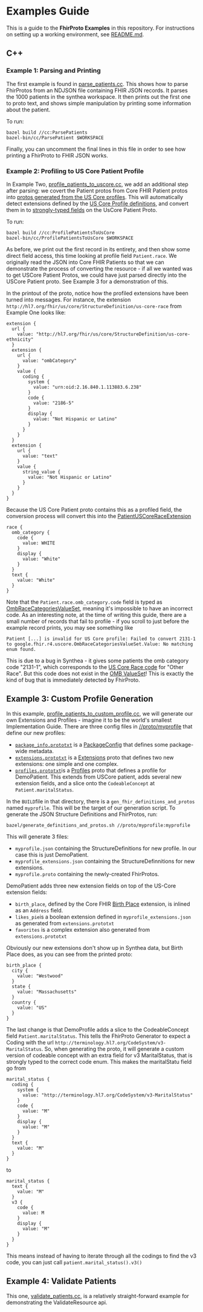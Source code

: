 # Examples Guide

This is a guide to the __FhirProto Examples__ in this repository.  For instructions on setting up a working environment, see [README.md](https://github.com/google/fhir-examples/blob/master/README.md).

## C++
### Example 1: Parsing and Printing
The first example is found in [parse_patients.cc](https://github.com/google/fhir-examples/blob/master/cc/parse_patients.cc).  This shows how to parse FhirProtos from an NDJSON file containing FHIR JSON records.  It parses the 1000 patients in the synthea workspace.  It then prints out the first one to proto text, and shows simple manipulation by printing some information about the patient.

To run:
```
bazel build //cc:ParsePatients
bazel-bin/cc/ParsePatient $WORKSPACE
```
Finally, you can uncomment the final lines in this file in order to see how printing a FhirProto to FHIR JSON works.

### Example 2: Profiling to US Core Patient Profile
In Example Two, [profile_patients_to_uscore.cc](https://github.com/google/fhir-examples/blob/master/cc/profile_patients_to_uscore.cc), we add an additional step after parsing: we covert the Patient protos from Core FHIR Patient protos into [protos generated from the US Core profiles](https://github.com/google/fhir/blob/master/proto/r4/uscore.proto).  This will automatically detect extensions defined by the [US Core Profile definitions](https://www.hl7.org/fhir/us/core/StructureDefinition-us-core-patient.html), and convert them in to [strongly-typed fields](https://github.com/google/fhir/blob/master/proto/r4/uscore.proto#L4612) on the UsCore Patient Proto.

To run:
```
bazel build //cc:ProfilePatientsToUsCore
bazel-bin/cc/ProfilePatientsToUsCore $WORKSPACE
```
As before, we print out the first record in its entirety, and then show some direct field access, this time looking at profile field `Patient.race`.  We originally read the JSON into Core FHIR Patients so that we can demonstrate the process of converting the resource - if all we wanted was to get USCore Patient Protos, we could have just parsed directly into the USCore Patient proto.  See Example 3 for a demonstration of this.

In the printout of the proto, notice how the profiled extensions have been turned into messages.  For instance, the extension `http://hl7.org/fhir/us/core/StructureDefinition/us-core-race` from Example One looks like:
```
extension {
  url {
    value: "http://hl7.org/fhir/us/core/StructureDefinition/us-core-ethnicity"
  }
  extension {
    url {
      value: "ombCategory"
    }
    value {
      coding {
        system {
          value: "urn:oid:2.16.840.1.113883.6.238"
        }
        code {
          value: "2186-5"
        }
        display {
          value: "Not Hispanic or Latino"
        }
      }
    }
  }
  extension {
    url {
      value: "text"
    }
    value {
      string_value {
        value: "Not Hispanic or Latino"
      }
    }
  }
}
```
Because the US Core Patient proto contains this as a profiled field, the conversion process will convert this into the [PatientUSCoreRaceExtension](https://github.com/google/fhir/blob/master/proto/r4/uscore.proto#L5126)
```
race {
  omb_category {
    code {
      value: WHITE
    }
    display {
      value: "White"
    }
  }
  text {
    value: "White"
  }
}
```
Note that the `Patient.race.omb_category.code` field is typed as [OmbRaceCategoriesValueSet](https://github.com/google/fhir/blob/master/proto/r4/uscore_codes.proto), meaning it's impossible to have an incorrect code.  As an interesting note, at the time of writing this guide, there are a small number of records that fail to profile - if you scroll to just before the example record prints, you may see something like
```
Patient [...] is invalid for US Core profile: Failed to convert 2131-1 to google.fhir.r4.uscore.OmbRaceCategoriesValueSet.Value: No matching enum found.
```
This is due to a bug in Synthea - it gives some patients the omb category code "2131-1", which corresponds to the [US Core Race code](https://www.hl7.org/fhir/us/core/CodeSystem-cdcrec.html) for "Other Race".  But this code does not exist in the [OMB ValueSet](http://hl7.org/fhir/us/core/ValueSet/omb-race-category)!  This is exactly the kind of bug that is immediately detected by FhirProto.


## Example 3: Custom Profile Generation
In this example, [profile_patients_to_custom_profile.cc](https://github.com/google/fhir-examples/blob/master/cc/profile_patients_to_custom_profile.cc), we will generate our own Extensions and Profiles - imagine it to be the world's smallest Implementation Guide.  There are three config files in [//proto/myprofile]() that define our new profiles:
* [`package_info.prototxt`](https://github.com/google/fhir-examples/blob/master/proto/myprofile/package_info.prototxt) is a [PackageConfig](https://github.com/google/fhir/blob/master/proto/profile_config.proto#L14) that defines some package-wide metadata.
* [`extensions.prototxt`](https://github.com/google/fhir-examples/blob/master/proto/myprofile/extensions.prototxt) is a [Extensions](https://github.com/google/fhir/blob/master/proto/profile_config.proto#L80) proto that defines two new extensions: one simple and one complex.
* [`profiles.prototxt`](https://github.com/google/fhir-examples/blob/master/proto/myprofile/profiles.prototxt)is a [Profiles](https://github.com/google/fhir/blob/master/proto/profile_config.proto#L76) proto that defines a profile for DemoPatient.  This extends from USCore patient, adds several new extension fields, and a slice onto the `CodeableConcept` at `Patient.maritalStatus`.

In the `BUILD`file in that directory, there is a `gen_fhir_definitions_and_protos` named `myprofile`.  This will be the target of our generation script.  To generate the JSON Structure Definitions and FhirProtos, run:
```
bazel/generate_definitions_and_protos.sh //proto/myprofile:myprofile
```
This will generate 3 files:
* `myprofile.json` containing the StructureDefinitions for new profile.  In our case this is just DemoPatient.
* `myprofile_extensions.json` containing the StructureDefinnitions for new extensions.
* `myprofile.proto` containing the newly-created FhirProtos.

DemoPatient adds three new extension fields on top of the US-Core extension fields:
* `birth_place`, defined by the Core FHIR [Birth Place](http://hl7.org/fhir/StructureDefinition/patient-birthPlace) extension, is inlined as an `Address` field.
* `likes_pie`is a boolean extension defined  in `myprofile_extensions.json` as generated from `extensions.prototxt`
* `favorites` is a complex extension also generated from `extensions.prototxt`

Obviously our new extensions don't show up in Synthea data, but Birth Place does, as you can see from the printed proto:
```
birth_place {
  city {
    value: "Westwood"
  }
  state {
    value: "Massachusetts"
  }
  country {
    value: "US"
  }
}
```
The last change is that DemoProfile adds a slice to the CodeableConcept field `Patient.maritalStatus`.  This tells the FhirProto Generator to expect a Coding with the url `http://terminology.hl7.org/CodeSystem/v3-MaritalStatus`.  So, when generating the proto, it will generate a custom  version of codeable concept with an extra field for v3 MaritalStatus, that is strongly typed to the correct code enum.  This makes the maritalStatu field go from
```
marital_status {
  coding {
    system {
      value: "http://terminology.hl7.org/CodeSystem/v3-MaritalStatus"
    }
    code {
      value: "M"
    }
    display {
      value: "M"
    }
  }
  text {
    value: "M"
  }
}
```
to

```
marital_status {
  text {
    value: "M"
  }
  v3 {
    code {
      value: M
    }
    display {
      value: "M"
    }
  }
}
```
This means instead of having to iterate through all the codings to find the v3 code, you can just call `patient.marital_status().v3()`
## Example 4: Validate Patients
This one, [validate_patients.cc](https://github.com/google/fhir-examples/blob/master/cc/validate_patients.cc), is a relatively straight-forward example for demonstrating the ValidateResource api.
##
